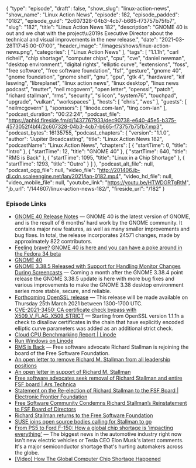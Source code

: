 {
  "type": "episode",
  "draft": false,
  "show_slug": "linux-action-news",
  "show_name": "Linux Action News",
  "episode": 182,
  "episode_padded": "0182",
  "episode_guid": "2c607328-04b3-4cb7-b665-f73757b75fb7",
  "slug": "182",
  "title": "Linux Action News 182",
  "description": "GNOME 40 is out and we chat with the project\u2019s Executive Director about the technical and visual improvements in the new release.",
  "date": "2021-03-28T17:45:00-07:00",
  "header_image": "/images/shows/linux-action-news.png",
  "categories": [
    "Linux Action News"
  ],
  "tags": [
    "1.1.1h",
    "carl richell",
    "chip shortage",
    "computer chips",
    "cpu",
    "cve",
    "daniel newman",
    "desktop environment",
    "digital rights",
    "elliptic curve",
    "extensions",
    "foss",
    "free software",
    "free software foundation",
    "fsf",
    "gesture",
    "gnome 40",
    "gnome foundation",
    "gnome shell",
    "gnu",
    "gpu",
    "gtk 4",
    "hardware",
    "kif leswing",
    "libreplanet",
    "linux action news",
    "linux desktop",
    "linux news podcast",
    "mutter",
    "neil mcgovern",
    "open letter",
    "openssl",
    "patch",
    "richard stallman",
    "rms",
    "security",
    "silicon",
    "system76",
    "touchpad",
    "upgrade",
    "vulkan",
    "workspaces"
  ],
  "hosts": [
    "chris",
    "wes"
  ],
  "guests": [
    "neilmcgovern"
  ],
  "sponsors": [
    "linode.com-lan",
    "ting.com-lan"
  ],
  "podcast_duration": "00:22:24",
  "podcast_file": "https://aphid.fireside.fm/d/1437767933/dec90738-e640-45e5-b375-4573052f4bf4/2c607328-04b3-4cb7-b665-f73757b75fb7.mp3",
  "podcast_bytes": 16135755,
  "podcast_chapters": {
    "version": "1.1.0",
    "author": "Jupiter Broadcasting",
    "title": "Linux Action News 182",
    "podcastName": "Linux Action News",
    "chapters": [
      {
        "startTime": 0,
        "title": "Intro"
      },
      {
        "startTime": 12,
        "title": "GNOME 40"
      },
      {
        "startTime": 640,
        "title": "RMS is Back"
      },
      {
        "startTime": 1095,
        "title": "Linux in a Chip Shortage"
      },
      {
        "startTime": 1293,
        "title": "Outro"
      }
    ]
  },
  "podcast_alt_file": null,
  "podcast_ogg_file": null,
  "video_file": "http://201406.jb-dl.cdn.scaleengine.net/lan/2021/lan-0182.mp4",
  "video_hd_file": null,
  "video_mobile_file": null,
  "youtube_link": "https://youtu.be/HTWDGRTgRtM",
  "jb_url": "/144607/linux-action-news-182/",
  "fireside_url": "/182"
}


### Episode Links

  * [GNOME 40 Release Notes](https://help.gnome.org/misc/release-notes/40.0/ "GNOME 40 Release Notes") — GNOME 40 is the latest version of GNOME, and is the result of 6 months’ hard work by the GNOME community. It contains major new features, as well as many smaller improvements and bug fixes. In total, the release incorporates 24571 changes, made by approximately 822 contributors. 
  * [Feeling brave? GNOME 40 is here and you can have a poke around in the Fedora 34 beta](https://www.theregister.com/2021/03/25/gnome_40/ "Feeling brave? GNOME 40 is here and you can have a poke around in the Fedora 34 beta")
  * [GNOME 40](https://forty.gnome.org/ "GNOME 40")
  * [GNOME 3.38.5 Released with Support for Handling Monitor Changes During Screencasts](https://9to5linux.com/gnome-3-38-5-released-with-support-for-handling-monitor-changes-during-screencasts "GNOME 3.38.5 Released with Support for Handling Monitor Changes During Screencasts") — Coming a month after the GNOME 3.38.4 point release the GNOME 3.38.5 update is here with more bug fixes and various improvements to make the GNOME 3.38 desktop environment series more stable, secure, and reliable.
  * [Forthcoming OpenSSL release](https://mta.openssl.org/pipermail/openssl-announce/2021-March/000196.html "Forthcoming OpenSSL release") — This release will be made available on Thursday 25th March 2021 between 1300-1700 UTC. 
  * [CVE-2021-3450: CA certificate check bypass with X509_V_FLAG_X509_STRICT](https://www.openssl.org/news/secadv/20210325.txt "CVE-2021-3450: CA certificate check bypass with X509_V_FLAG_X509_STRICT") — Starting from OpenSSL version 1.1.1h a check to disallow certificates in the chain that have explicitly encoded elliptic curve parameters was added as an additional strict check. 
  * [Cloud CPU Benchmarking Report | Linode](https://www.linode.com/content/cloud-cpu-benchmarking-report/ "Cloud CPU Benchmarking Report | Linode")
  * [Run Windows on Linode](https://github.com/only-cliches/docs/blob/windows-on-linode/docs/tools-reference/windows-on-linode/installing-windows-on-linode-vps.md "Run Windows on Linode")
  * [RMS is Back](https://www.theverge.com/2021/3/22/22344910/richard-stallman-returns-free-software-foundation-board-comments "RMS is Back") — Free software advocate Richard Stallman is rejoining the board of the Free Software Foundation. 
  * [An open letter to remove Richard M. Stallman from all leadership positions](https://rms-open-letter.github.io/ "An open letter to remove Richard M. Stallman from all leadership positions")
  * [An open letter in support of Richard M. Stallman](https://rms-support-letter.github.io/ "An open letter in support of Richard M. Stallman")
  * [Free software advocates seek removal of Richard Stallman and entire FSF board | Ars Technica](https://arstechnica.com/tech-policy/2021/03/free-software-advocates-seek-removal-of-richard-stallman-and-entire-fsf-board/ "Free software advocates seek removal of Richard Stallman and entire FSF board | Ars Technica")
  * [Statement on the Re-election of Richard Stallman to the FSF Board | Electronic Frontier Foundation](https://www.eff.org/deeplinks/2021/03/statement-re-election-richard-stallman-fsf-board "Statement on the Re-election of Richard Stallman to the FSF Board | Electronic Frontier Foundation")
  * [Free Software Community Condemns Richard Stallman’s Reinstatement to FSF Board of Directors](https://wptavern.com/free-software-community-condemns-richard-stallmans-reinstatement-to-fsf-board-of-directors "Free Software Community Condemns Richard Stallman’s Reinstatement to FSF Board of Directors")
  * [Richard Stallman returns to the Free Software Foundation](https://sdtimes.com/softwaredev/richard-stallman-returns-to-the-free-software-foundation/ "Richard Stallman returns to the Free Software Foundation")
  * [SUSE joins open source bodies calling for Stallman to go](https://itwire.com/open-source/suse-joins-open-source-bodies-calling-for-stallman-to-go.html "SUSE joins open source bodies calling for Stallman to go")
  * [From PS5 to Ford F-150: How a global chip shortage is 'impacting everything'](https://www.cnet.com/news/from-ps5-to-ford-f-150-how-a-global-chip-shortage-is-impacting-everything "From PS5 to Ford F-150: How a global chip shortage is 'impacting everything'") — The biggest news in the automotive industry right now isn't new electric vehicles or Tesla CEO Elon Musk's latest comments. It's a major semiconductor shortage that's hurting automakers across the globe. 
  * [[Video] How The Global Computer Chip Shortage Happened](https://www.youtube.com/watch?v=sfAyXjRFUJk "\[Video\] How The Global Computer Chip Shortage Happened")


